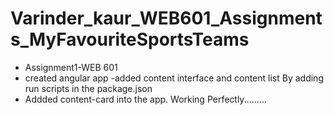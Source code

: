 # Varinder_kaur_WEB601_Assignments_MyFavouriteSportsTeams
- Assignment1-WEB 601
- created angular app
-added content interface and content list 
By adding run scripts in the package.json
- Addded content-card into the app.
Working Perfectly.........
